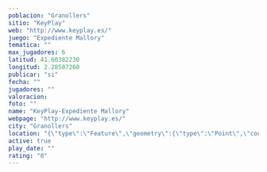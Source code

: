 ```yaml
---
poblacion: "Granollers"
sitio: "KeyPlay"
web: "http://www.keyplay.es/"
juego: "Expediente Mallory"
tematica: ""
max_jugadores: 6
latitud: 41.60382230
longitud: 2.28587260
publicar: "si"
fecha: ""
jugadores: ""
valoracion: 
foto: ""
name: "KeyPlay-Expediente Mallory"
webpage: "http://www.keyplay.es/"
city: "Granollers"
location: "{\"type\":\"Feature\",\"geometry\":{\"type\":\"Point\",\"coordinates\":[41.6038223,2.2858726]}}"
active: true
play_date: ""
rating: "0"
---
```

